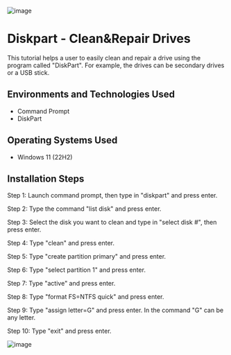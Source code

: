 ![image](https://github.com/HtOfficial/Diskpart-Clean-Repair/assets/141419667/29508aa1-2e95-4cad-b9d8-9456c43ffd71)


<h1>Diskpart - Clean&Repair Drives</h1>
This tutorial helps a user to easily clean and repair a drive using the program called "DiskPart".
For example, the drives can be secondary drives or a USB stick. 

<h2>Environments and Technologies Used</h2>

- Command Prompt
- DiskPart

<h2>Operating Systems Used </h2>

- Windows 11</b> (22H2)

<h2>Installation Steps</h2>


Step 1: Launch command prompt, then type in "diskpart" and press enter.

Step 2: Type the command "list disk" and press enter.

Step 3: Select the disk you want to clean and type in "select disk #", then press enter.

Step 4: Type "clean" and press enter.

Step 5: Type "create partition primary" and press enter.

Step 6: Type "select partition 1" and press enter.

Step 7: Type "active" and press enter.

Step 8: Type "format FS=NTFS quick" and press enter.

Step 9: Type "assign letter=G" and press enter. In the command "G" can be any letter.

Step 10: Type "exit" and press enter.


<p>
  
![image](https://github.com/HtOfficial/Diskpart-Clean-Repair/assets/141419667/8f626a9f-8702-4787-960c-b8b9a9ceff40)

</p>


<p>
